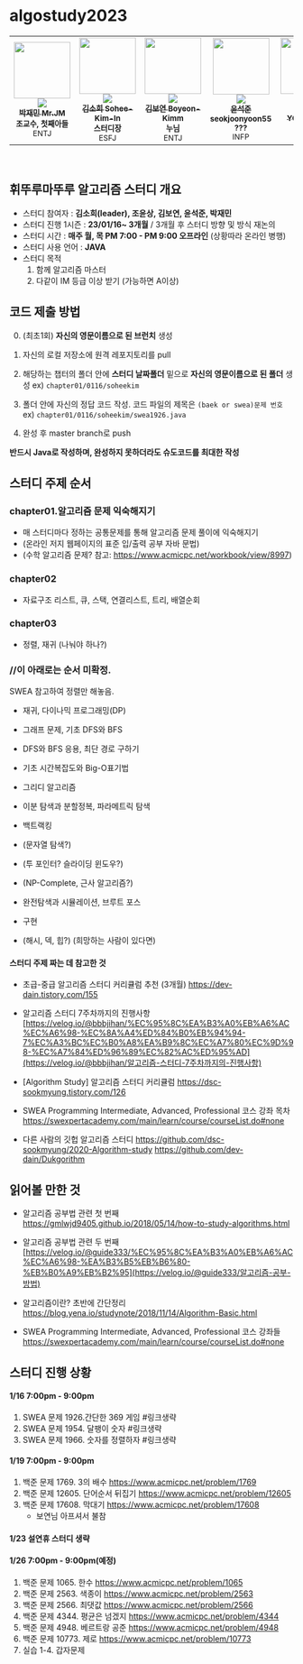 # algostudy2023

<table>
  <tr>
    <td align="center"><a href="https://github.com/Jaemin-Park9708"><img src="https://avatars.githubusercontent.com/u/113920259?v=4" width="100px;" alt=""/><br /><img src="http://mazassumnida.wtf/api/mini/generate_badge?boj=catbirdseat" widt="100px"><br /><sub><b>박재민 Mr.JM</b></sub></a><br /><sub><b>조교수, 첫째아들</b><br>ENTJ</br></sub></td>
    <td align="center"><a href="https://github.com/Sohee-Kim-ln"><img src="https://avatars.githubusercontent.com/u/122426246?v=4" width="100px;" alt=""/><br /><img src="http://mazassumnida.wtf/api/mini/generate_badge?boj=chaekbaam6491" widt="100px"><br /><sub><b>김소희 Sohee-Kim-ln</b></sub></a><br /><sub><b>스터디장</b><br>ESFJ</br></sub></td>
    <td align="center"><a href="https://github.com/Boyeon-Kimm"><img src="https://avatars.githubusercontent.com/u/122425985?v=4" width="100px;" alt=""/><br /><img src="http://mazassumnida.wtf/api/mini/generate_badge?boj=boyoun1113" widt="100px"><br /><sub><b>김보연 Boyeon-Kimm</b></sub></a><br /><sub><b>누님</b><br>ENTJ</br></sub></td>      
    <td align="center"><a href="https://github.com/seokjoonyoon55"><img src="https://avatars.githubusercontent.com/u/88029846?v=4" width="100px;" alt=""/><br /><img src="http://mazassumnida.wtf/api/mini/generate_badge?boj=" widt="100px"><br /><sub><b>윤석준 seokjoonyoon55</b></sub></a><br /><sub><b>???</b><br>INFP</br></sub></td>      
    <td align="center"><a href="https://github.com/YOUNPRIZE"><img src="https://avatars.githubusercontent.com/u/76830587?v=4" width="100px;" alt=""/><br /><img src="http://mazassumnida.wtf/api/mini/generate_badge?boj=younprize" widt="100px"><br /><sub><b>조윤상 YOUNPRIZE</b></sub></a><br /><sub><b>치어리더</b><br>ISFJ</br></sub></td>     
  </tr>
</table><br/>

## 휘뚜루마뚜루 알고리즘 스터디 개요

- 스터디 참여자 : **김소희(leader), 조윤상, 김보연, 윤석준, 박재민**
- 스터디 진행 1시즌 : **23/01/16~ 3개월** / 3개월 후 스터디 방향 및 방식 재논의
- 스터디 시간 : **매주 월, 목 PM 7:00 - PM 9:00 오프라인** (상황따라 온라인 병행) 
- 스터디 사용 언어 : **JAVA**
- 스터디 목적
  1. 함께 알고리즘 마스터
  2. 다같이 IM 등급 이상 받기 (가능하면 A이상)

## 코드 제출 방법

0. (최초1회) **자신의 영문이름으로 된 브런치** 생성

1. 자신의 로컬 저장소에 원격 레포지토리를 pull
2. 해당하는 챕터의 폴더 안에 **스터디 날짜폴더** 밑으로 **자신의 영문이름으로 된 폴더** 생성
    ex) `chapter01/0116/soheekim`
3. 폴더 안에 자신의 정답 코드 작성.
   코드 파일의 제목은 `(baek or swea)문제 번호`
   ex) `chapter01/0116/soheekim/swea1926.java`
4. 완성 후 master branch로 push

**반드시 Java로 작성하며, 완성하지 못하더라도 슈도코드를 최대한 작성**



## 스터디 주제 순서 

### chapter01.알고리즘 문제 익숙해지기

- 매 스터디마다 정하는 공통문제를 통해 알고리즘 문제 풀이에 익숙해지기
- (온라인 저지 웹페이지의 표준 입/출력 공부 자바 문법)
- (수학 알고리즘 문제? 참고: https://www.acmicpc.net/workbook/view/8997)

### chapter02

- 자료구조 리스트, 큐, 스택, 연결리스트, 트리, 배열순회

### chapter03

- 정렬, 재귀 (나눠야 하나?)



### //이 아래로는 순서 미확정.

SWEA 참고하여 정렬만 해놓음.

- 재귀, 다이나믹 프로그래밍(DP)

- 그래프 문제, 기초 DFS와 BFS

- DFS와 BFS 응용, 최단 경로 구하기

- 기초 시간복잡도와 Big-O표기법

- 그리디 알고리즘

- 이분 탐색과 분할정복, 파라메트릭 탐색

- 백트랙킹

- (문자열 탐색?) 

- (투 포인터? 슬라이딩 윈도우?) 

- (NP-Complete, 근사 알고리즘?)

- 완전탐색과 시뮬레이션, 브루트 포스

- 구현

- (해시, 덱, 힙?) (희망하는 사람이 있다면)

  

#### 스터디 주제 짜는 데 참고한 것

- 초급-중급 알고리즘 스터디 커리큘럼 추천 (3개월)
  https://dev-dain.tistory.com/155

- 알고리즘 스터디 7주차까지의 진행사항 [https://velog.io/@bbbjihan/%EC%95%8C%EA%B3%A0%EB%A6%AC%EC%A6%98-%EC%8A%A4%ED%84%B0%EB%94%94-7%EC%A3%BC%EC%B0%A8%EA%B9%8C%EC%A7%80%EC%9D%98-%EC%A7%84%ED%96%89%EC%82%AC%ED%95%AD](https://velog.io/@bbbjihan/알고리즘-스터디-7주차까지의-진행사항)

- [Algorithm Study] 알고리즘 스터디 커리큘럼
  https://dsc-sookmyung.tistory.com/126
- SWEA Programming Intermediate, Advanced, Professional 코스 강좌 목차
  https://swexpertacademy.com/main/learn/course/courseList.do#none
- 다른 사람의 깃헙 알고리즘 스터디
  https://github.com/dsc-sookmyung/2020-Algorithm-study
  https://github.com/dev-dain/Dukgorithm

## 읽어볼 만한 것

- 알고리즘 공부법 관련 첫 번째
  https://gmlwjd9405.github.io/2018/05/14/how-to-study-algorithms.html

- 알고리즘 공부법 관련 두 번째
  [https://velog.io/@guide333/%EC%95%8C%EA%B3%A0%EB%A6%AC%EC%A6%98-%EA%B3%B5%EB%B6%80-%EB%B0%A9%EB%B2%95](https://velog.io/@guide333/알고리즘-공부-방법)

- 알고리즘이란? 초반에 간단정리
  https://blog.yena.io/studynote/2018/11/14/Algorithm-Basic.html

- SWEA Programming Intermediate, Advanced, Professional 코스 강좌들
  https://swexpertacademy.com/main/learn/course/courseList.do#none

## 스터디 진행 상황

#### 1/16  7:00pm - 9:00pm

1. SWEA 문제 1926.간단한 369 게임 #링크생략
2. SWEA 문제 1954. 달팽이 숫자 #링크생략
3. SWEA 문제 1966. 숫자를 정렬하자 #링크생략

#### 1/19  7:00pm - 9:00pm

1. 백준 문제 1769. 3의 배수 https://www.acmicpc.net/problem/1769
2. 백준 문제 12605. 단어순서 뒤집기 https://www.acmicpc.net/problem/12605
3. 백준 문제 17608. 막대기 https://www.acmicpc.net/problem/17608
   - 보연님 아프셔서 불참

#### 1/23 설연휴 스터디 생략

#### 1/26  7:00pm - 9:00pm(예정)

1. 백준 문제 1065. 한수 https://www.acmicpc.net/problem/1065
2. 백준 문제 2563. 색종이 https://www.acmicpc.net/problem/2563
3. 백준 문제 2566. 최댓값 https://www.acmicpc.net/problem/2566
4. 백준 문제 4344. 평균은 넘겠지 https://www.acmicpc.net/problem/4344
5. 백준 문제 4948. 베르트랑 공준 https://www.acmicpc.net/problem/4948
6. 백준 문제 10773. 제로 https://www.acmicpc.net/problem/10773
7. 실습 1-4. 갑자문제
